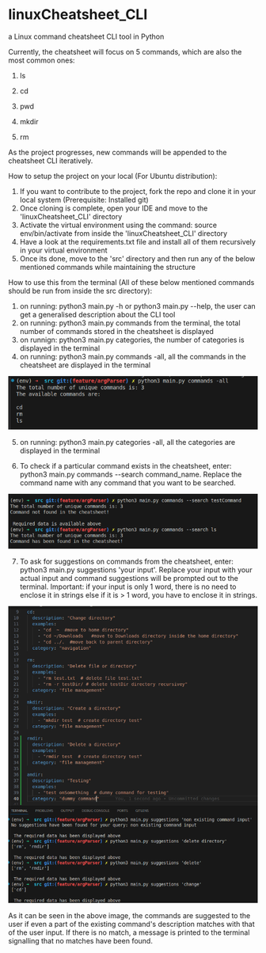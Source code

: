 # linuxCheatsheet_CLI
a Linux command cheatsheet CLI tool in Python

Currently, the cheatsheet will focus on 5 commands, which are also the most common ones:

1. ls

2. cd

3. pwd

4. mkdir

5. rm 

As the project progresses, new commands will be appended to the cheatsheet CLI iteratively. 

How to setup the project on your local (For Ubuntu distribution):

1. If you want to contribute to the project, fork the repo and clone it in your local system (Prerequisite: Installed git)
2. Once cloning is complete, open your IDE and move to the 'linuxCheatsheet_CLI' directory
3. Activate the virtual environment using the command: source env/bin/activate from inside the 'linuxCheatsheet_CLI' directory
4. Have a look at the requirements.txt file and install all of them recursively in your virtual environment
5. Once its done, move to the 'src' directory and then run any of the below mentioned commands while maintaining the structure


How to use this from the terminal (All of these below mentioned commands should be run from inside the src directory):

1. on running: python3 main.py -h or python3 main.py --help, the user can get a generalised description about the CLI tool
2. on running: python3 main.py commands from the terminal, the total number of commands stored in the cheatsheet is displayed
3. on runnign: python3 main.py categories, the number of categories is displayed in the terminal 
4. on running: python3 main.py commands -all, all the commands in the cheatsheet are displayed in the terminal   

![Displaying all commands in terminal](screenshots/display_all_commands.png)


5. on running: python3 main.py categories -all, all the categories are displayed in the terminal

6. To check if a particular command exists in the cheatsheet, enter: python3 main.py commands --search command_name. Replace the command name with 
any command that you want to be searched.

![Search for an existing command in cheatsheet](screenshots/check_for_existing_command.png)

7. To ask for suggestions on commands from the cheatsheet, enter: python3 main.py suggestions 'your input'. Replace your input with your actual input
and command suggestions will be prompted out to the terminal. 
Important: if your input is only 1 word, there is no need to enclose it in strings else if it is > 1 word, you have to enclose it in strings. 

![Suggest command based on user's query](screenshots/suggest_command.png)

As it can be seen in the above image, the commands are suggested to the user if even a part of the existing command's description matches with that of the
user input. If there is no match, a message is printed to the terminal signalling that no matches have been found. 